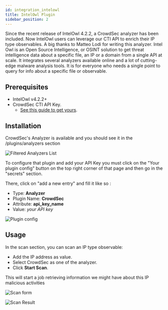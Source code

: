 ```yaml
---
id: integration_intelowl
title: IntelOwl Plugin
sidebar_position: 2
---
```


Since the recent release of IntelOwl 4.2.2, a CrowdSec analyzer has been included. 
Now IntelOwl users can leverage our CTI API to enrich their IP type observables. 
A big thanks to Matteo Lodi for writing this analyzer. 
Intel Owl is an Open Source Intelligence, or OSINT solution to get threat intelligence data about a specific file, an IP or a domain from a single API at scale. It integrates several analyzers available online and a lot of cutting-edge malware analysis tools. It is for everyone who needs a single point to query for info about a specific file or observable.

## Prerequisites

- IntelOwl  v4.2.2+
- CrowdSec CTI API Key. 
  - [See this guide to get yours](https://docs.crowdsec.net/cti_api/getting_started.mdx/).

## Installation

CrowdSec's Analyzer is available and you should see it in the  /plugins/analyzers section

![Filtered Analyzers List](/img/intelowl_analyzers.png)

To configure that plugin and add your API Key you must click on the "Your plugin config" button on the top right corner of that page and then go in the "secrets" section.

There, click on "add a new entry" and fill it like so :
- Type: **Analyzer**
- Plugin Name: **CrowdSec**
- Attribute: **api_key_name**
- Value: *your API key*

![Plugin config](/img/intelowl_config.png)

## Usage

In the scan section, you can scan an IP type observable:
- Add the IP address as value.
- Select CrowdSec as one of the analyzer.
- Click **Start Scan**.

This will start a job retrieving information we might have about this IP malicious activities

![Scan form](/img/intelowl_scan.png)

![Scan Result](/img/intelowl_scan_result.png)